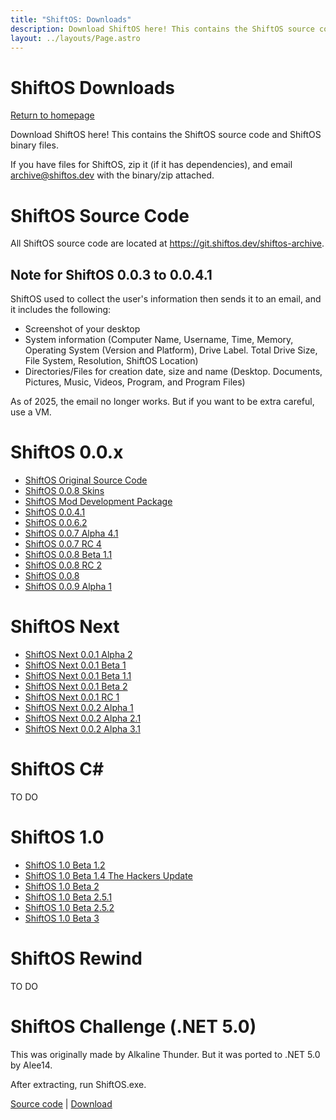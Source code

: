 ```yaml
---
title: "ShiftOS: Downloads"
description: Download ShiftOS here! This contains the ShiftOS source code and ShiftOS binary files.
layout: ../layouts/Page.astro
---
```



# ShiftOS Downloads

[Return to homepage](/)

Download ShiftOS here! This contains the ShiftOS source code and ShiftOS binary files.

If you have files for ShiftOS, zip it (if it has dependencies), and email archive@shiftos.dev with the binary/zip attached.

# ShiftOS Source Code
All ShiftOS source code are located at https://git.shiftos.dev/shiftos-archive.

## Note for ShiftOS 0.0.3 to 0.0.4.1
ShiftOS used to collect the user's information then sends it to an email, and it includes the following:
- Screenshot of your desktop
- System information (Computer Name, Username, Time, Memory, Operating System (Version and Platform), Drive Label. Total Drive Size, File System, Resolution, ShiftOS Location)
- Directories/Files for creation date, size and name (Desktop. Documents, Pictures, Music, Videos, Program, and Program Files)

As of 2025, the email no longer works. But if you want to be extra careful, use a VM.

# ShiftOS 0.0.x

- [ShiftOS Original Source Code](https://git.shiftos.dev/shiftos-archive/ShiftOS)
- [ShiftOS 0.0.8 Skins](https://files.shiftos.dev/0.0.x/shiftos-skins.tar.gz)
- [ShiftOS Mod Development Package](https://files.shiftos.dev/0.0.x/shiftos-mod.tar.gz)
- [ShiftOS 0.0.4.1](https://files.shiftos.dev/0.0.x/shiftos%200.0.4.1%20(run%20as%20admin!).exe)
- [ShiftOS 0.0.6.2](https://files.shiftos.dev/0.0.x/ShiftOS%200.0.6.2.exe)
- [ShiftOS 0.0.7 Alpha 4.1](https://files.shiftos.dev/0.0.x/ShiftOS%200.0.7%20Alpha%204.1.exe)
- [ShiftOS 0.0.7 RC 4](https://files.shiftos.dev/0.0.x/shiftos_0.0.7_rc4.exe)
- [ShiftOS 0.0.8 Beta 1.1](https://files.shiftos.dev/0.0.x/ShiftOS%200.0.8%20Beta%201.1.zip)
- [ShiftOS 0.0.8 RC 2](https://files.shiftos.dev/0.0.x/ShiftOS%200.0.8%20RC2.exe)
- [ShiftOS 0.0.8](https://files.shiftos.dev/0.0.x/ShiftOS_0.0.8_Public_Release.exe)
- [ShiftOS 0.0.9 Alpha 1](https://files.shiftos.dev/0.0.x/ShiftOS%200.0.9%20Alpha%201.exe)

# ShiftOS Next

- [ShiftOS Next 0.0.1 Alpha 2](https://files.shiftos.dev/next/ShiftOS%20Next%200.0.1%20Alpha%202.exe)
- [ShiftOS Next 0.0.1 Beta 1](https://files.shiftos.dev/next/ShiftOS%20Next%200.0.1%20Beta%201.exe)
- [ShiftOS Next 0.0.1 Beta 1.1](https://files.shiftos.dev/next/ShiftOS%20Next%200.0.1%20Beta%201.1.exe)
- [ShiftOS Next 0.0.1 Beta 2](https://files.shiftos.dev/next/ShiftOS%20Next%200.0.1%20Beta%202.exe)
- [ShiftOS Next 0.0.1 RC 1](https://files.shiftos.dev/next/ShiftOS%20Next%200.0.1%20RC1.exe)
- [ShiftOS Next 0.0.2 Alpha 1](https://files.shiftos.dev/next/ShiftOS-Next.0.0.2.Alpha.1.exe)
- [ShiftOS Next 0.0.2 Alpha 2.1](https://files.shiftos.dev/next/ShiftOS.Next.0.0.2.Alpha.2.1.exe)
- [ShiftOS Next 0.0.2 Alpha 3.1](https://files.shiftos.dev/next/shiftos_next.0.0.2.Alpha.3.1.exe)

# ShiftOS C#

TO DO

# ShiftOS 1.0

- [ShiftOS 1.0 Beta 1.2](https://files.shiftos.dev/1.x/shiftos_1.0_beta_1.2.zip)
- [ShiftOS 1.0 Beta 1.4 The Hackers Update](https://files.shiftos.dev/1.x/shiftos_1.0_beta_1.4_-_the_hacker_s_update.zip)
- [ShiftOS 1.0 Beta 2](https://files.shiftos.dev/1.x/shiftos_1.0_beta_2.zip)
- [ShiftOS 1.0 Beta 2.5.1](https://files.shiftos.dev/1.x/shiftos_1.0_beta_2.5.1.zip)
- [ShiftOS 1.0 Beta 2.5.2](https://files.shiftos.dev/1.x/shiftos_1.0_beta_2.5.2.zip)
- [ShiftOS 1.0 Beta 3](https://files.shiftos.dev/1.x/shiftos-1.0-beta-3.zip)

# ShiftOS Rewind

TO DO

# ShiftOS Challenge (.NET 5.0)

This was originally made by Alkaline Thunder. But it was ported to .NET 5.0 by Alee14.

After extracting, run ShiftOS.exe.

[Source code](https://github.com/Alee14/shiftos-challenge) | [Download](https://files.shiftos.dev/shiftos_dotnet.zip)

